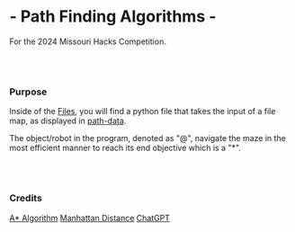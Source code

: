 # - Path Finding Algorithms -

For the 2024 Missouri Hacks Competition.

<br>
<br>

### Purpose

Inside of the [Files](https://github.com/CodeAPretzel/Path-Finding-Algorithms/Files), you will find a python file that takes the input of a file map, as displayed in [path-data](https://github.com/CodeAPretzel/Path-Finding-Algorithms/Files).

The object/robot in the program, denoted as "@", navigate the maze in the most efficient manner to reach its end objective which is a "*".

<br>
<br>

### Credits

[A* Algorithm](https://www.geeksforgeeks.org/a-search-algorithm/)
[Manhattan Distance](https://www.datacamp.com/tutorial/manhattan-distance)
[ChatGPT](https://chatgpt.com/)